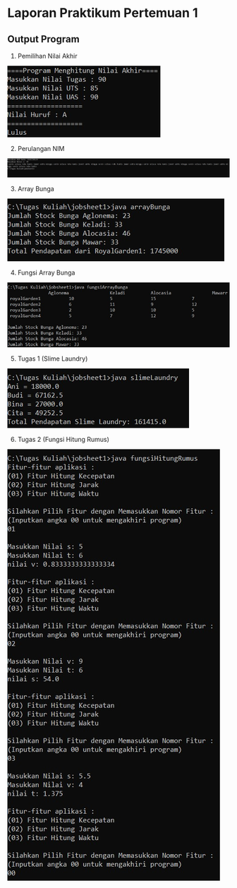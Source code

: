 # Laporan Praktikum Pertemuan 1

## Output Program 

1. Pemilihan Nilai Akhir

<img src="hitungnilaiAkhir.jpg"> 

2. Perulangan NIM

<img src="perulanganNim.jpg">

3. Array Bunga

<img src="arrayBunga.jpg">

4. Fungsi Array Bunga

<img src="fungsiArrayBunga.jpg">

5. Tugas 1 (Slime Laundry)

<img src="slimeLaundry.jpg">

6. Tugas 2 (Fungsi Hitung Rumus)

<img src="fungsiHitungRumus.jpg">
